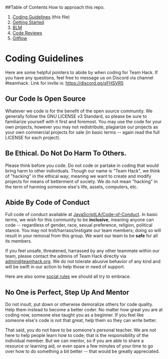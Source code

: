 ##Table of Contents
How to approach this repo.
1. [Coding Guidelines](#coding-guidelines) (this file)
2. [Getting Started](gettingstarted.md)
3. [BLM](blm.md)
4. [Code Reviews](code-reviews.md)
5. [Gitflow](gitflow.md)

# Coding Guidelines

Here are some helpful pointers to abide by when coding for Team Hack.  If you have any questions, feel free to message us on Discord via channel #teamhack.  Link for invite is: https://discord.gg/sFHSVR5

## Our Code Is Open Source

Whatever we code is for the benefit of the open source community.  We generally follow the GNU LICENSE v3 Standard, so please be sure to familiarize yourself with it first and foremost.  You may use the code for your own projects, however you may not redistribute, plagiarize our projects as your own commercial projects for sale (in basic terms -- again read the full LICENSE for each project).

## Be Ethical.  Do Not Do Harm To Others.

Please think before you code.  Do not code or partake in coding that would bring harm to other individuals.  Though our name is "Team Hack", we think of "hacking" in the ethical way; meaning we want to create and modify projects for means of betterment of society.  We do not mean "hacking" in the term of harming someone else's life, assets, computers, etc.

## Abide By Code of Conduct

Full code of conduct available at [JavaScriptLA/Code-of-Conduct](https://javascriptla.net/code-of-conduct/).  In basic terms, we wish for this community to be **inclusive**, meaning anyone can code -- regardless of gender, race, sexual preference, religion, political stance.  You may not troll/harrass/instigate our team members; doing so will result in your removal from this group.  We want our team to be **safe** for all its members.

If you feel unsafe, threatened, harrassed by any other teammate within our team, please contact the admins of Team Hack directly via admin@teamhack.org.  We do not tolerate abusive behavior of any kind and will be swift in our action to help those in need of support.

Here are also some [social rules](https://www.recurse.com/social-rules) we should all try to embrace.

## No One is Perfect, Step Up And Mentor

Do not insult, put down or otherwise demoralize others for code quality.  Help them instead to become a better coder.  No matter how great you are at coding now, someone else taught you as a beginner.  If you feel like someone else's code is not that great, help them so they can write better.

That said, you do not have to be someone's personal teacher. We are not here to help people learn how to code; that is the responsibility of the individual member.  But we can mentor, so if you are able to share a resource or learning aid, or even spare a few minutes of your time to go over how to do something a bit better -- that would be greatly appreciated.

